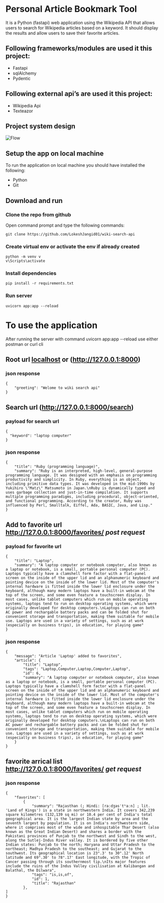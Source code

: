 # Personal Article Bookmark Tool

It is a Python (fastapi) web application using the Wikipedia API that allows users to
search for Wikipedia articles based on a keyword. It should display the results and allow
users to save their favorite articles.

## Following frameworks/modules are used it this project:
* Fastapi
* sqlAlchemy
* Pydentic

## Following external api’s are used it this project:
* Wikipedia Api
* Texteazor

## Project system design
![Flow](https://github.com/user-attachments/assets/c8021257-8381-477b-b54b-e38e4a990eb3)

## Setup the app on local machine
To run the application on local machine you should have installed the following:
* Python
* Git

## Download and run
### Clone the repo from github
Open command prompt and type the following commands:
  ```
  git clone https://github.com/LokeshJangid01/wiki-search-api
  ```
### Create virtual env or activate the env if already created
```
python -m venv v
v\Scripts\activate
```
### Install dependencies
```
pip install -r requirements.txt
```
### Run server
```
uvicorn app:app --reload
```
# To use the application 
 After running the server with command uvicorn app:app --reload use either postman or curl cli
## Root url [localhost](http://127.0.0.1:8000) or (http://127.0.0.1:8000)
### json response
```
{
    "greeting": "Welome to wiki search api"
}
```
## Search url (http://127.0.0.1:8000/search) 
### payload for search url 
```
{
  "keyword": "laptop computer"
}
```
### json response
```
{
    "title": "Ruby (programming language)",
    "summary": "Ruby is an interpreted, high-level, general-purpose programming language. It was designed with an emphasis on programming productivity and simplicity. In Ruby, everything is an object, including primitive data types. It was developed in the mid-1990s by Yukihiro \"Matz\" Matsumoto in Japan.\nRuby is dynamically typed and uses garbage collection and just-in-time compilation. It supports multiple programming paradigms, including procedural, object-oriented, and functional programming. According to the creator, Ruby was influenced by Perl, Smalltalk, Eiffel, Ada, BASIC, Java, and Lisp."
}
```
## Add to favorite url http://127.0.0.1:8000/favorites/ *post request*
### payload for favorite url
```
{
    "title": "Laptop",
    "summary": "A laptop computer or notebook computer, also known as a laptop or notebook, is a small, portable personal computer (PC). Laptops typically have a clamshell form factor with a flat-panel screen on the inside of the upper lid and an alphanumeric keyboard and pointing device on the inside of the lower lid. Most of the computer's internal hardware is fitted inside the lower lid enclosure under the keyboard, although many modern laptops have a built-in webcam at the top of the screen, and some even feature a touchscreen display. In most cases, unlike tablet computers which run on mobile operating systems, laptops tend to run on desktop operating systems, which were originally developed for desktop computers.\nLaptops can run on both AC power and rechargable battery packs and can be folded shut for convenient storage and transportation, making them suitable for mobile use. Laptops are used in a variety of settings, such as at work (especially on business trips), in education, for playing game"
}
```
### json response 
```
{
    "message": "Article 'Laptop' added to favorites",
    "article": {
        "title": "Laptop",
        "tags": "Laptop,Computer,Laptop,Computer,Laptop",
        "id": 6,
        "summary": "A laptop computer or notebook computer, also known as a laptop or notebook, is a small, portable personal computer (PC). Laptops typically have a clamshell form factor with a flat-panel screen on the inside of the upper lid and an alphanumeric keyboard and pointing device on the inside of the lower lid. Most of the computer's internal hardware is fitted inside the lower lid enclosure under the keyboard, although many modern laptops have a built-in webcam at the top of the screen, and some even feature a touchscreen display. In most cases, unlike tablet computers which run on mobile operating systems, laptops tend to run on desktop operating systems, which were originally developed for desktop computers.\nLaptops can run on both AC power and rechargable battery packs and can be folded shut for convenient storage and transportation, making them suitable for mobile use. Laptops are used in a variety of settings, such as at work (especially on business trips), in education, for playing game"
    }
}
```
## favorite arrical list http://127.0.0.1:8000/favorites/ *get request*
### json response
```
{
    "favorites": [
        {
            "summary": "Rajasthan (; Hindi: [raːdʒəsˈtʰaːn] ; lit. 'Land of Kings') is a state in northwestern India. It covers 342,239 square kilometres (132,139 sq mi) or 10.4 per cent of India's total geographical area. It is the largest Indian state by area and the seventh largest by population. It is on India's northwestern side, where it comprises most of the wide and inhospitable Thar Desert (also known as the Great Indian Desert) and shares a border with the Pakistani provinces of Punjab to the northwest and Sindh to the west, along the Sutlej-Indus River valley. It is bordered by five other Indian states: Punjab to the north; Haryana and Uttar Pradesh to the northeast; Madhya Pradesh to the southeast; and Gujarat to the southwest. Its geographical location is 23°.3' to 30°.12' North latitude and 69°.30' to 78°.17' East longitude, with the Tropic of Cancer passing through its southernmost tip.\nIts major features include the ruins of the Indus Valley civilisation at Kalibangan and Balathal, the Dilwara",
            "tags": "is,is,of",
            "id": 1,
            "title": "Rajasthan"
        },
]
}
```

